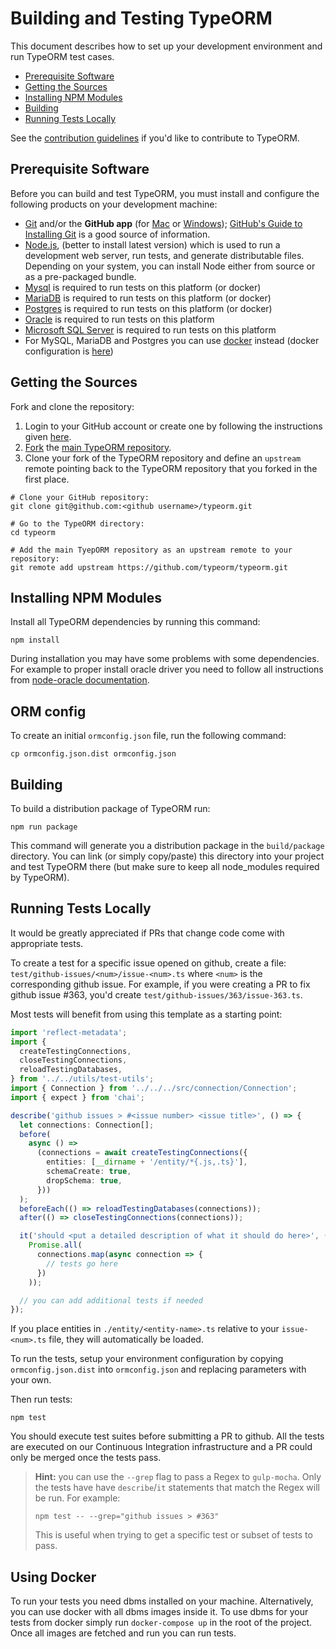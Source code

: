 # Building and Testing TypeORM

This document describes how to set up your development environment and run TypeORM test cases.

- [Prerequisite Software](#prerequisite-software)
- [Getting the Sources](#getting-the-sources)
- [Installing NPM Modules](#installing-npm-modules)
- [Building](#building)
- [Running Tests Locally](#running-tests-locally)

See the [contribution guidelines](https://github.com/typeorm/typeorm/blob/master/CONTRIBUTING.md)
if you'd like to contribute to TypeORM.

## Prerequisite Software

Before you can build and test TypeORM, you must install and configure the
following products on your development machine:

- [Git](http://git-scm.com) and/or the **GitHub app** (for [Mac](http://mac.github.com) or
  [Windows](http://windows.github.com)); [GitHub's Guide to Installing
  Git](https://help.github.com/articles/set-up-git) is a good source of information.
- [Node.js](http://nodejs.org), (better to install latest version) which is used to run a development web server,
  run tests, and generate distributable files.
  Depending on your system, you can install Node either from source or as a pre-packaged bundle.
- [Mysql](https://www.mysql.com/) is required to run tests on this platform (or docker)
- [MariaDB](https://mariadb.com/) is required to run tests on this platform (or docker)
- [Postgres](https://www.postgresql.org/) is required to run tests on this platform (or docker)
- [Oracle](https://www.oracle.com/database/index.html) is required to run tests on this platform
- [Microsoft SQL Server](https://www.microsoft.com/en-us/cloud-platform/sql-server) is required to run tests on this platform
- For MySQL, MariaDB and Postgres you can use [docker](https://www.docker.com/) instead (docker configuration is
  [here](https://github.com/typeorm/typeorm/blob/master/docker-compose.yml))

## Getting the Sources

Fork and clone the repository:

1. Login to your GitHub account or create one by following the instructions given [here](https://github.com/signup/free).
2. [Fork](http://help.github.com/forking) the [main TypeORM repository](https://github.com/typeorm/typeorm).
3. Clone your fork of the TypeORM repository and define an `upstream` remote pointing back to
   the TypeORM repository that you forked in the first place.

```shell
# Clone your GitHub repository:
git clone git@github.com:<github username>/typeorm.git

# Go to the TypeORM directory:
cd typeorm

# Add the main TyepORM repository as an upstream remote to your repository:
git remote add upstream https://github.com/typeorm/typeorm.git
```

## Installing NPM Modules

Install all TypeORM dependencies by running this command:

```shell
npm install
```

During installation you may have some problems with some dependencies.
For example to proper install oracle driver you need to follow all instructions from
[node-oracle documentation](https://github.com/oracle/node-oracledb).

## ORM config

To create an initial `ormconfig.json` file, run the following command:

```shell
cp ormconfig.json.dist ormconfig.json
```

## Building

To build a distribution package of TypeORM run:

```shell
npm run package
```

This command will generate you a distribution package in the `build/package` directory.
You can link (or simply copy/paste) this directory into your project and test TypeORM there
(but make sure to keep all node_modules required by TypeORM).

## Running Tests Locally

It would be greatly appreciated if PRs that change code come with appropriate tests.

To create a test for a specific issue opened on github, create a file: `test/github-issues/<num>/issue-<num>.ts` where
`<num>` is the corresponding github issue. For example, if you were creating a PR to fix github issue #363, you'd
create `test/github-issues/363/issue-363.ts`.

Most tests will benefit from using this template as a starting point:

```ts
import 'reflect-metadata';
import {
  createTestingConnections,
  closeTestingConnections,
  reloadTestingDatabases,
} from '../../utils/test-utils';
import { Connection } from '../../../src/connection/Connection';
import { expect } from 'chai';

describe('github issues > #<issue number> <issue title>', () => {
  let connections: Connection[];
  before(
    async () =>
      (connections = await createTestingConnections({
        entities: [__dirname + '/entity/*{.js,.ts}'],
        schemaCreate: true,
        dropSchema: true,
      }))
  );
  beforeEach(() => reloadTestingDatabases(connections));
  after(() => closeTestingConnections(connections));

  it('should <put a detailed description of what it should do here>', () =>
    Promise.all(
      connections.map(async connection => {
        // tests go here
      })
    ));

  // you can add additional tests if needed
});
```

If you place entities in `./entity/<entity-name>.ts` relative to your `issue-<num>.ts` file,
they will automatically be loaded.

To run the tests, setup your environment configuration by copying `ormconfig.json.dist` into `ormconfig.json` and
replacing parameters with your own.

Then run tests:

```shell
npm test
```

You should execute test suites before submitting a PR to github.
All the tests are executed on our Continuous Integration infrastructure and a PR could only be merged once the tests pass.

> **Hint:** you can use the `--grep` flag to pass a Regex to `gulp-mocha`. Only the tests have have `describe`/`it`
> statements that match the Regex will be run. For example:
>
> ```shell
> npm test -- --grep="github issues > #363"
> ```
>
> This is useful when trying to get a specific test or subset of tests to pass.

## Using Docker

To run your tests you need dbms installed on your machine. Alternatively, you can use docker
with all dbms images inside it. To use dbms for your tests from docker simply run `docker-compose up`
in the root of the project. Once all images are fetched and run you can run tests.
